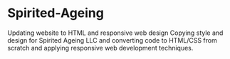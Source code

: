 # Spirited-Ageing
Updating website to HTML and responsive web design
Copying style and design for Spirited Ageing LLC and converting code to HTML/CSS from scratch and applying responsive web development techniques.
